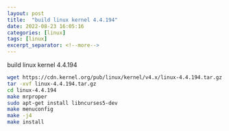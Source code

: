```yaml
---
layout: post
title:  "build linux kernel 4.4.194"
date: 2022-08-23 16:05:16
categories: [linux]
tags: [linux]
excerpt_separator: <!--more-->
---
```

build linux kernel 4.4.194
<!--more-->

```bash
wget https://cdn.kernel.org/pub/linux/kernel/v4.x/linux-4.4.194.tar.gz
tar -xvf linux-4.4.194.tar.gz
cd linux-4.4.194
make mrproper
sudo apt-get install libncurses5-dev
make menuconfig
make -j4
make install
```